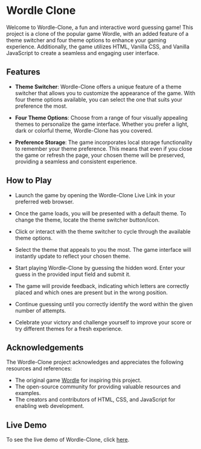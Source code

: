 # Wordle Clone

Welcome to Wordle-Clone, a fun and interactive word guessing game! This project is a clone of the popular game Wordle, with an added feature of a theme switcher and four theme options to enhance your gaming experience. Additionally, the game utilizes HTML, Vanilla CSS, and Vanilla JavaScript to create a seamless and engaging user interface.

## Features

- **Theme Switcher**: Wordle-Clone offers a unique feature of a theme switcher that allows you to customize the appearance of the game. With four theme options available, you can select the one that suits your preference the most.

- **Four Theme Options**: Choose from a range of four visually appealing themes to personalize the game interface. Whether you prefer a light, dark or colorful theme, Wordle-Clone has you covered.

- **Preference Storage**: The game incorporates local storage functionality to remember your theme preference. This means that even if you close the game or refresh the page, your chosen theme will be preserved, providing a seamless and consistent experience.
## How to Play

- Launch the game by opening the Wordle-Clone Live Link in your preferred web browser.

- Once the game loads, you will be presented with a default theme. To change the theme, locate the theme switcher button/icon.

- Click or interact with the theme switcher to cycle through the available theme options.

- Select the theme that appeals to you the most. The game interface will instantly update to reflect your chosen theme.

- Start playing Wordle-Clone by guessing the hidden word. Enter your guess in the provided input field and submit it.

- The game will provide feedback, indicating which letters are correctly placed and which ones are present but in the wrong position.

- Continue guessing until you correctly identify the word within the given number of attempts.

- Celebrate your victory and challenge yourself to improve your score or try different themes for a fresh experience.
## Acknowledgements

The Wordle-Clone project acknowledges and appreciates the following resources and references:

- The original game [Wordle](https://www.wordle.net/) for inspiring this project.
- The open-source community for providing valuable resources and examples.
- The creators and contributors of HTML, CSS, and JavaScript for enabling web development.

## Live Demo

To see the live demo of Wordle-Clone, click [here](https://wordle-clone-khuranamanan.netlify.app/).
